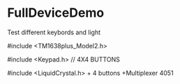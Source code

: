 # FullDeviceDemo
 Test different keybords and light
 
#include <TM1638plus_Model2.h>

#include <Keypad.h> // 4X4 BUTTONS

#include <LiquidCrystal.h>
+
4 buttons
+Multiplexer 4051
